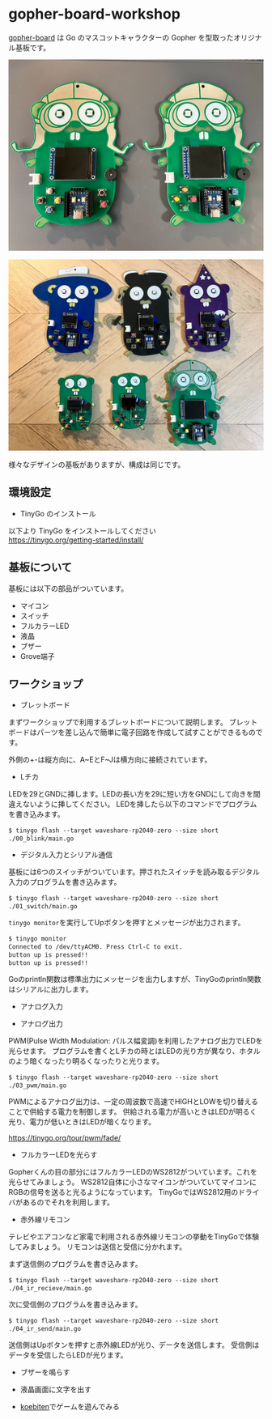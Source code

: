 # gopher-board-workshop

[gopher-board](https://github.com/sat0ken/gopher-board) は Go のマスコットキャラクターの Gopher を型取ったオリジナル基板です。

![](./img/gopher-board.jpg)

![](./img/gopher-board2.jpg)

様々なデザインの基板がありますが、構成は同じです。

## 環境設定

- TinyGo のインストール

以下より TinyGo をインストールしてください  
https://tinygo.org/getting-started/install/

## 基板について

基板には以下の部品がついています。

- マイコン
- スイッチ
- フルカラーLED
- 液晶
- ブザー
- Grove端子

## ワークショップ

- ブレットボード

まずワークショップで利用するブレットボードについて説明します。
ブレットボードはパーツを差し込んで簡単に電子回路を作成して試すことができるものです。

外側の+-は縦方向に、A~EとF~Jは横方向に接続されています。

- Lチカ

LEDを29とGNDに挿します。LEDの長い方を29に短い方をGNDにして向きを間違えないように挿してください。
LEDを挿したら以下のコマンドでプログラムを書き込みます。

```
$ tinygo flash --target waveshare-rp2040-zero --size short ./00_blink/main.go
```

- デジタル入力とシリアル通信

基板には6つのスイッチがついています。押されたスイッチを読み取るデジタル入力のプログラムを書き込みます。

```
$ tinygo flash --target waveshare-rp2040-zero --size short ./01_switch/main.go
```

`tinygo monitor`を実行してUpボタンを押すとメッセージが出力されます。

```
$ tinygo monitor
Connected to /dev/ttyACM0. Press Ctrl-C to exit.
button up is pressed!!
button up is pressed!!
```

Goのprintln関数は標準出力にメッセージを出力しますが、TinyGoのprintln関数はシリアルに出力します。

- アナログ入力

- アナログ出力

PWM(Pulse Width Modulation: パルス幅変調)を利用したアナログ出力でLEDを光らせます。
プログラムを書くとLチカの時とはLEDの光り方が異なり、ホタルのよう暗くなったり明るくなったりと光ります。

```
$ tinygo flash --target waveshare-rp2040-zero --size short ./03_pwm/main.go
```

PWMによるアナログ出力は、一定の周波数で高速でHIGHとLOWを切り替えることで供給する電力を制御します。
供給される電力が高いときはLEDが明るく光り、電力が低いときはLEDが暗くなります。

https://tinygo.org/tour/pwm/fade/

- フルカラーLEDを光らす

Gopherくんの目の部分にはフルカラーLEDのWS2812がついています。これを光らせてみましょう。
WS2812自体に小さなマイコンがついていてマイコンにRGBの信号を送ると光るようになっています。
TinyGoではWS2812用のドライバがあるのでそれを利用します。

- 赤外線リモコン

テレビやエアコンなど家電で利用される赤外線リモコンの挙動をTinyGoで体験してみましょう。
リモコンは送信と受信に分かれます。

まず送信側のプログラムを書き込みます。

```
$ tinygo flash --target waveshare-rp2040-zero --size short ./04_ir_recieve/main.go
```

次に受信側のプログラムを書き込みます。

```
$ tinygo flash --target waveshare-rp2040-zero --size short ./04_ir_send/main.go
```

送信側はUpボタンを押すと赤外線LEDが光り、データを送信します。
受信側はデータを受信したらLEDが光ります。

- ブザーを鳴らす


- 液晶画面に文字を出す
- [koebiten](https://github.com/sago35/koebiten)でゲームを遊んでみる
